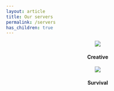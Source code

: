 ```yaml
---
layout: article
title: Our servers
permalink: /servers
has_children: true
---
```


<center>
<div class="grid-container">
  <div class="grid grid--py-3">
    <div class="cell cell--6">
      <div class="card">
        <div class="card__image">
          <img class="image" src="{{ site.baseurl }}/assets/images/creative.png"/>
        </div>
        <div class="card__content">
        <div class="card__header">
          <h4>Creative</h4>
        </div>
        </div>
      </div>
    </div>
    <div class="cell cell--6">
      <div class="card">
        <div class="card__image">
          <img class="image" src="{{ site.baseurl }}/assets/images/survival.png"/>
        </div>
        <div class="card__content">
        <div class="card__header">
          <h4>Survival</h4>
        </div>
        </div>
      </div>
    </div>

